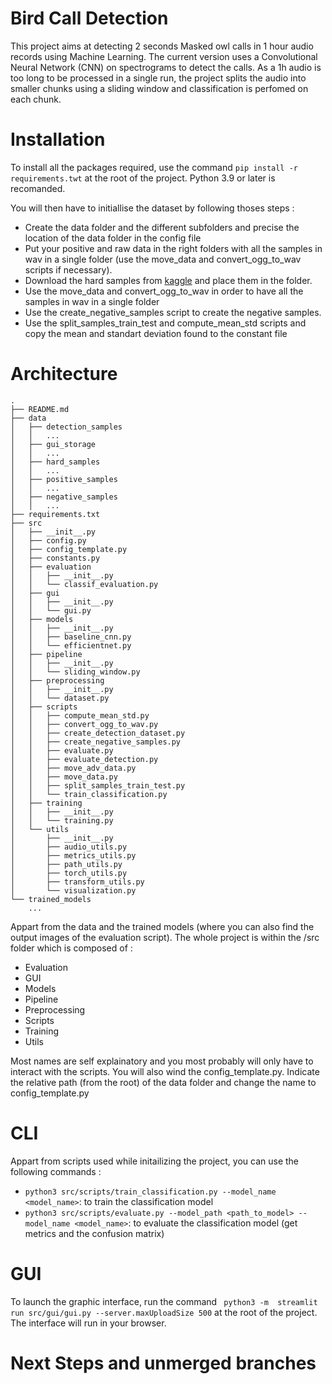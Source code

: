 # Bird Call Detection

This project aims at detecting 2 seconds Masked owl calls in 1 hour audio records using Machine Learning. The current version uses a Convolutional Neural Network (CNN) on spectrograms to detect the calls. As a 1h audio is too long to be processed in a single run, the project splits the audio into smaller chunks using a sliding window and classification is perfomed on each chunk. 

# Installation

To install all the packages required, use the command `pip install -r requirements.twt` at the root of the project. Python 3.9 or later is recomanded.

You will then have to initiallise the dataset by following thoses steps :
- Create the data folder and the different subfolders and precise the location of the data folder in the config file
- Put your positive and raw data in the right folders with all the samples in wav in a single folder (use the move_data and convert_ogg_to_wav scripts if necessary).
- Download the hard samples from [kaggle](https://www.kaggle.com/competitions/birdclef-2022/data) and place them in the folder.
- Use the move_data and convert_ogg_to_wav in order to have all the samples in wav in a single folder
- Use the create_negative_samples script to create the negative samples.
- Use the split_samples_train_test and compute_mean_std scripts and copy the mean and standart deviation found to the constant file

# Architecture
```
.
├── README.md
├── data
│   ├── detection_samples
│   │   ...
│   ├── gui_storage
│   │   ...
│   ├── hard_samples
│   │   ...
│   ├── positive_samples
│   │   ...
│   ├── negative_samples
│   │   ...
├── requirements.txt
├── src
│   ├── __init__.py
│   ├── config.py
│   ├── config_template.py
│   ├── constants.py
│   ├── evaluation
│   │   ├── __init__.py
│   │   └── classif_evaluation.py
│   ├── gui
│   │   ├── __init__.py
│   │   └── gui.py
│   ├── models
│   │   ├── __init__.py
│   │   ├── baseline_cnn.py
│   │   └── efficientnet.py
│   ├── pipeline
│   │   ├── __init__.py
│   │   └── sliding_window.py
│   ├── preprocessing
│   │   ├── __init__.py
│   │   └── dataset.py
│   ├── scripts
│   │   ├── compute_mean_std.py
│   │   ├── convert_ogg_to_wav.py
│   │   ├── create_detection_dataset.py
│   │   ├── create_negative_samples.py
│   │   ├── evaluate.py
│   │   ├── evaluate_detection.py
│   │   ├── move_adv_data.py
│   │   ├── move_data.py
│   │   ├── split_samples_train_test.py
│   │   └── train_classification.py
│   ├── training
│   │   ├── __init__.py
│   │   └── training.py
│   └── utils
│       ├── __init__.py
│       ├── audio_utils.py
│       ├── metrics_utils.py
│       ├── path_utils.py
│       ├── torch_utils.py
│       ├── transform_utils.py
│       └── visualization.py
└── trained_models
    ...

```

Appart from the data and the trained models (where you can also find the output images of the evaluation script). The whole project is within the /src folder which is composed of :
- Evaluation
- GUI
- Models
- Pipeline
- Preprocessing
- Scripts
- Training
- Utils

Most names are self explainatory and you most probably will only have to interact with the scripts. You will also wind the config_template.py. Indicate the relative path (from the root) of the data folder and change the name to config_template.py

# CLI
Appart from scripts used while initailizing the project, you can use the following commands :
- `python3 src/scripts/train_classification.py --model_name <model_name>`: to train the classification model
- `python3 src/scripts/evaluate.py --model_path <path_to_model> --model_name <model_name>`: to evaluate the classification model (get metrics and the confusion matrix)

# GUI

To launch the graphic interface, run the command ` python3 -m  streamlit run src/gui/gui.py --server.maxUploadSize 500` at the root of the project. The interface will run in your browser.
# Next Steps and unmerged branches
